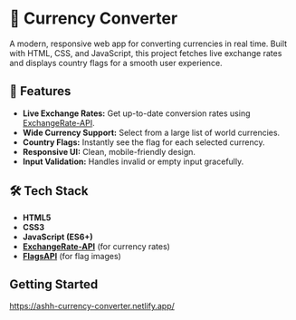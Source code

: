 # 💱 Currency Converter

A modern, responsive web app for converting currencies in real time. Built with HTML, CSS, and JavaScript, this project fetches live exchange rates and displays country flags for a smooth user experience.

## 🚀 Features

- **Live Exchange Rates:** Get up-to-date conversion rates using [ExchangeRate-API](https://www.exchangerate-api.com/).
- **Wide Currency Support:** Select from a large list of world currencies.
- **Country Flags:** Instantly see the flag for each selected currency.
- **Responsive UI:** Clean, mobile-friendly design.
- **Input Validation:** Handles invalid or empty input gracefully.

## 🛠️ Tech Stack

- **HTML5**  
- **CSS3**  
- **JavaScript (ES6+)**
- **[ExchangeRate-API](https://www.exchangerate-api.com/)** (for currency rates)
- **[FlagsAPI](https://flagsapi.com/)** (for flag images)

## Getting Started

https://ashh-currency-converter.netlify.app/


